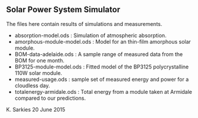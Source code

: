 Solar Power System Simulator
----------------------------

The files here contain results of simulations and measurements.

* absorption-model.ods :
  Simulation of atmospheric absorption.
* amorphous-module-model.ods :
  Model for an thin-film amorphous solar module.
* BOM-data-adelaide.ods :
  A sample range of measured data from the BOM for one month.
* BP3125-module-model.ods :
  Fitted model of the BP3125 polycrystalline 110W solar module.
* measured-usage.ods :
  sample set of measured energy and power for a cloudless day.
* totalenergy-armidale.ods :
  Total energy from a module taken at Armidale compared to our predictions.

K. Sarkies
20 June 2015

